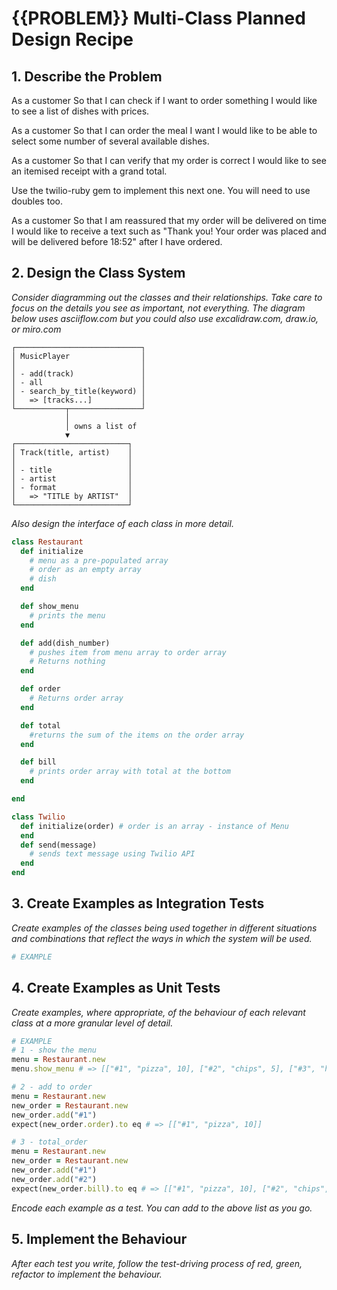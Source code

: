 

# {{PROBLEM}} Multi-Class Planned Design Recipe

## 1. Describe the Problem

As a customer
So that I can check if I want to order something
I would like to see a list of dishes with prices.

As a customer
So that I can order the meal I want
I would like to be able to select some number of several available dishes.

As a customer
So that I can verify that my order is correct
I would like to see an itemised receipt with a grand total.

Use the twilio-ruby gem to implement this next one. You will need to use doubles too.

As a customer
So that I am reassured that my order will be delivered on time
I would like to receive a text such as "Thank you! Your order was placed and will be delivered before 18:52" after I have ordered.

## 2. Design the Class System

_Consider diagramming out the classes and their relationships. Take care to
focus on the details you see as important, not everything. The diagram below
uses asciiflow.com but you could also use excalidraw.com, draw.io, or miro.com_

```
┌────────────────────────────┐
│ MusicPlayer                │
│                            │
│ - add(track)               │
│ - all                      │
│ - search_by_title(keyword) │
│   => [tracks...]           │
└───────────┬────────────────┘
            │
            │ owns a list of
            ▼
┌─────────────────────────┐
│ Track(title, artist)    │
│                         │
│ - title                 │
│ - artist                │
│ - format                │
│   => "TITLE by ARTIST"  │
└─────────────────────────┘
```

_Also design the interface of each class in more detail._

```ruby
class Restaurant
  def initialize
    # menu as a pre-populated array
    # order as an empty array
    # dish 
  end

  def show_menu
    # prints the menu
  end

  def add(dish_number) 
    # pushes item from menu array to order array
    # Returns nothing
  end

  def order
    # Returns order array
  end

  def total
    #returns the sum of the items on the order array
  end

  def bill
    # prints order array with total at the bottom
  end

end

class Twilio
  def initialize(order) # order is an array - instance of Menu
  end
  def send(message)
    # sends text message using Twilio API
  end
end
```
## 3. Create Examples as Integration Tests
_Create examples of the classes being used together in different situations and
combinations that reflect the ways in which the system will be used._
```ruby
# EXAMPLE


```

## 4. Create Examples as Unit Tests

_Create examples, where appropriate, of the behaviour of each relevant class at
a more granular level of detail._

```ruby
# EXAMPLE
# 1 - show the menu
menu = Restaurant.new
menu.show_menu # => [["#1", "pizza", 10], ["#2", "chips", 5], ["#3", "hot dog", 7]]

# 2 - add to order
menu = Restaurant.new
new_order = Restaurant.new
new_order.add("#1") 
expect(new_order.order).to eq # => [["#1", "pizza", 10]]

# 3 - total_order
menu = Restaurant.new
new_order = Restaurant.new
new_order.add("#1")
new_order.add("#2")
expect(new_order.bill).to eq # => [["#1", "pizza", 10], ["#2", "chips", 5]] "TOTAL: 15"
```

_Encode each example as a test. You can add to the above list as you go._

## 5. Implement the Behaviour

_After each test you write, follow the test-driving process of red, green,
refactor to implement the behaviour._
